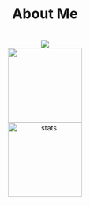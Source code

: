 <div align="center">
  <h1>About Me</h1>
  <br>
 <img src="https://lanyard-profile-readme.vercel.app/api/487251264984449034" style="max-width:100%;">
  <br>
  <img src="https://github-readme-stats.vercel.app/api?username=virushasnobrain&show_icons=true&theme=gruvbox&hide_border=true" width="%100" height="150px">
  <br>
  <img src="https://github-readme-stats.vercel.app/api/top-langs/?username=virushasnobrain&layout=compact&theme=gruvbox&hide_border=true&layout=compact" width="%100" height="150px" alt="stats" />
  <br><br>
</div>
